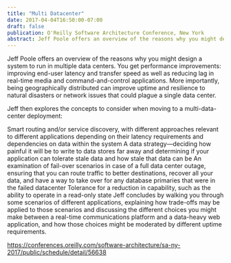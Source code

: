 ```yaml
---
title: "Multi Datacenter"
date: 2017-04-04T16:50:00-07:00
draft: false
publication: O'Reilly Software Architecture Conference, New York
abstract: Jeff Poole offers an overview of the reasons why you might design a system to run in multiple data centers. You get performance improvements: improving end-user latency and transfer speed as well as reducing lag in real-time media and command-and-control applications. More importantly, being geographically distributed can improve uptime and resilience to natural disasters or network issues that could plague a single data center.
---
```

  
Jeff Poole offers an overview of the reasons why you might design a system to run in multiple data centers. You get performance improvements: improving end-user latency and transfer speed as well as reducing lag in real-time media and command-and-control applications. More importantly, being geographically distributed can improve uptime and resilience to natural disasters or network issues that could plague a single data center.

Jeff then explores the concepts to consider when moving to a multi-data-center deployment:

Smart routing and/or service discovery, with different approaches relevant to different applications depending on their latency requirements and dependencies on data within the system
A data strategy—deciding how painful it will be to write to data stores far away and determining if your application can tolerate stale data and how stale that data can be
An examination of fail-over scenarios in case of a full data center outage, ensuring that you can route traffic to better destinations, recover all your data, and have a way to take over for any database primaries that were in the failed datacenter
Tolerance for a reduction in capability, such as the ability to operate in a read-only state
Jeff concludes by walking you through some scenarios of different applications, explaining how trade-offs may be applied to those scenarios and discussing the different choices you might make between a real-time communications platform and a data-heavy web application, and how those choices might be moderated by different uptime requirements.


https://conferences.oreilly.com/software-architecture/sa-ny-2017/public/schedule/detail/56638
